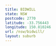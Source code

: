 ```yaml
---
title: BIDWILL
state: NSW
postcode: 2770
latitude: -33.756443
longitude: 150.810246
url: /nsw/bidwill/
layout: suburb
---
```

